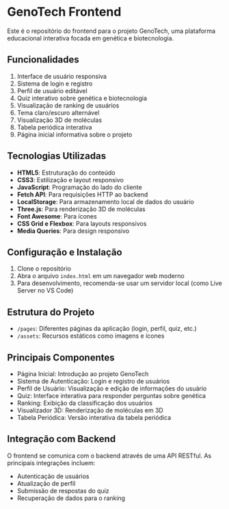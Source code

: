 # GenoTech Frontend

Este é o repositório do frontend para o projeto GenoTech, uma plataforma educacional interativa focada em genética e biotecnologia.

## Funcionalidades

1. Interface de usuário responsiva
2. Sistema de login e registro
3. Perfil de usuário editável
4. Quiz interativo sobre genética e biotecnologia
5. Visualização de ranking de usuários
6. Tema claro/escuro alternável
7. Visualização 3D de moléculas
8. Tabela periódica interativa
9. Página inicial informativa sobre o projeto

## Tecnologias Utilizadas

- **HTML5**: Estruturação do conteúdo
- **CSS3**: Estilização e layout responsivo
- **JavaScript**: Programação do lado do cliente
- **Fetch API**: Para requisições HTTP ao backend
- **LocalStorage**: Para armazenamento local de dados do usuário
- **Three.js**: Para renderização 3D de moléculas
- **Font Awesome**: Para ícones
- **CSS Grid e Flexbox**: Para layouts responsivos
- **Media Queries**: Para design responsivo

## Configuração e Instalação

1. Clone o repositório
2. Abra o arquivo `index.html` em um navegador web moderno
3. Para desenvolvimento, recomenda-se usar um servidor local (como Live Server no VS Code)

## Estrutura do Projeto

- `/pages`: Diferentes páginas da aplicação (login, perfil, quiz, etc.)
- `/assets`: Recursos estáticos como imagens e ícones

## Principais Componentes

- Página Inicial: Introdução ao projeto GenoTech
- Sistema de Autenticação: Login e registro de usuários
- Perfil de Usuário: Visualização e edição de informações do usuário
- Quiz: Interface interativa para responder perguntas sobre genética
- Ranking: Exibição da classificação dos usuários
- Visualizador 3D: Renderização de moléculas em 3D
- Tabela Periódica: Versão interativa da tabela periódica

## Integração com Backend

O frontend se comunica com o backend através de uma API RESTful. As principais integrações incluem:

- Autenticação de usuários
- Atualização de perfil
- Submissão de respostas do quiz
- Recuperação de dados para o ranking

